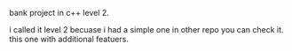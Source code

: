 bank project in c++ level 2.

i called it level 2 becuase i had a simple one in other repo you can check it. this one with additional featuers.
